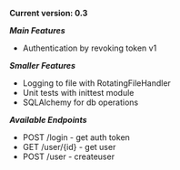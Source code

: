 **Current version: 0.3**

***Main Features***
- Authentication by revoking token v1

***Smaller Features***
- Logging to file with RotatingFileHandler
- Unit tests with inittest module
- SQLAlchemy for db operations

***Available Endpoints***
- POST /login - get auth token
- GET /user/{id} - get user
- POST /user - createuser
